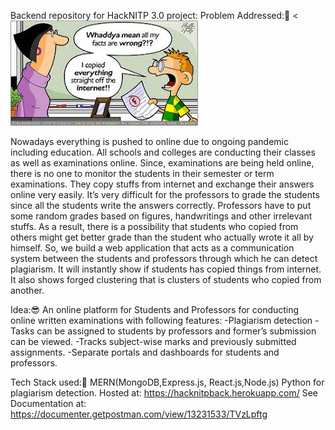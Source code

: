 Backend repository for HackNITP 3.0 project:
Problem Addressed:🤔
<![Plagiarism Cartoon](./images/cartoon.jfif)




Nowadays everything is pushed to online due to ongoing pandemic including education. All schools and colleges are conducting their classes as well as examinations online.
Since, examinations are being held online, there is no one to monitor the students in their semester or term examinations. They copy stuffs from internet and exchange their 
answers online very easily. It’s very difficult for the professors to grade the students since all the students write the answers correctly. Professors have to put some random 
grades based on figures, handwritings and other irrelevant stuffs. As a result, there is a possibility that students who copied from others might get better grade than the 
student who actually wrote it all by himself. So, we build a web application that acts as a communication system between the students and professors through which he can detect 
plagiarism. It will instantly show if students has copied things from internet.  It also shows forged clustering that is clusters of students who copied from another.

Idea:😎
An online platform for Students and Professors for conducting online written examinations with following features:
-Plagiarism detection
-Tasks can be assigned to students by professors and former’s submission can be viewed.
-Tracks subject-wise marks and previously submitted assignments.
-Separate portals and dashboards for students and professors.

Tech Stack used:🧐
MERN(MongoDB,Express.js, React.js,Node.js)
Python for plagiarism detection.
Hosted at: https://hacknitpback.herokuapp.com/
See Documentation at: https://documenter.getpostman.com/view/13231533/TVzLpftg
